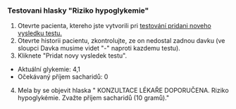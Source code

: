 ### Testovani hlasky "Riziko hypoglykemie"
1. Otevrte pacienta, ktereho jste vytvorili pri [testování pridani noveho vysledku testu.](test_result.md)
2. Otevrte historii pacientu, zkontrolujte, ze on nedostal zadnou davku (ve sloupci Davka musime videt "-" naproti kazdemu testu).
3. Kliknete "Pridat novy vysledek testu".
- Aktuální glykemie: 4,1
- Očekávaný příjem sacharidů: 0
4. Mela by se objevit hlaska " KONZULTACE LÉKAŘE DOPORUČENA.
   Riziko hypoglykémie. Zvažte příjem sacharidů (10 gramů)."